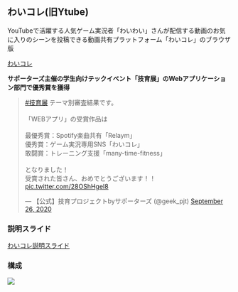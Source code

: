 ## わいコレ(旧Ytube)

YouTubeで活躍する人気ゲーム実況者「わいわい」さんが配信する動画のお気に入りのシーンを投稿できる動画共有プラットフォーム「わいコレ」のブラウザ版

<a href="https://yy-tube.com/" target="_blank">わいコレ</a>

**サポーターズ主催の学生向けテックイベント「技育展」のWebアプリケーション部門で優秀賞を獲得**
<blockquote class="twitter-tweet"><p lang="ja" dir="ltr"><a href="https://twitter.com/hashtag/%E6%8A%80%E8%82%B2%E5%B1%95?src=hash&amp;ref_src=twsrc%5Etfw">#技育展</a> テーマ別審査結果です。<br><br>「WEBアプリ」の受賞作品は<br><br>最優秀賞：Spotify楽曲共有「Relaym」<br>優秀賞：ゲーム実況専用SNS「わいコレ」<br>敢闘賞：トレーニング支援「many-time-fitness」<br><br>となりました！<br>受賞された皆さん、おめでとうございます！！ <a href="https://t.co/28OShHgeI8">pic.twitter.com/28OShHgeI8</a></p>&mdash; 【公式】技育プロジェクトbyサポーターズ (@geek_pjt) <a href="https://twitter.com/geek_pjt/status/1309719590088318976?ref_src=twsrc%5Etfw">September 26, 2020</a></blockquote>

### 説明スライド

<a href="https://speakerdeck.com/mr04vv/waikore-4908b790-4260-4822-9331-19dc39776032" target="_blank">わいコレ説明スライド</a>

### 構成

<img src=https://user-images.githubusercontent.com/24749358/108680431-34865c00-7531-11eb-8bb4-59ddf481729e.png  width=%>
